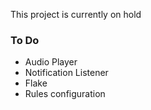 This project is currently on hold

### To Do
- Audio Player
- Notification Listener
- Flake
- Rules configuration
